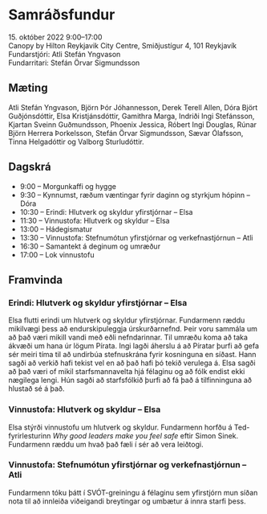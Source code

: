 # Samráðsfundur

15\. október 2022 9:00–17:00  
Canopy by Hilton Reykjavik City Centre, Smiðjustígur 4, 101 Reykjavík  
Fundarstjóri: Atli Stefán Yngvason  
Fundarritari: Stefán Örvar Sigmundsson

## Mæting

Atli Stefán Yngvason, Björn Þór Jóhannesson, Derek Terell Allen, Dóra Björt Guðjónsdóttir, Elsa Kristjánsdóttir, Gamithra Marga, Indriði Ingi Stefánsson, Kjartan Sveinn Guðmundsson, Phoenix Jessica, Róbert Ingi Douglas, Rúnar Björn Herrera Þorkelsson, Stefán Örvar Sigmundsson, Sævar Ólafsson, Tinna Helgadóttir og Valborg Sturludóttir.

## Dagskrá

* 9:00 – Morgunkaffi og hygge
* 9:30 – Kynnumst, ræðum væntingar fyrir daginn og styrkjum hópinn – Dóra
* 10:30 – Erindi: Hlutverk og skyldur yfirstjórnar – Elsa
* 11:30 – Vinnustofa: Hlutverk og skyldur – Elsa
* 13:00 – Hádegismatur
* 13:30 – Vinnustofa: Stefnumótun yfirstjórnar og verkefnastjórnun – Atli
* 16:30 – Samantekt á deginum og umræður
* 17:00 – Lok vinnustofu

## Framvinda

### Erindi: Hlutverk og skyldur yfirstjórnar – Elsa

Elsa flutti erindi um hlutverk og skyldur yfirstjórnar. Fundarmenn ræddu mikilvægi þess að endurskipuleggja úrskurðarnefnd. Þeir voru sammála um að það væri mikill vandi með eðli nefndarinnar. Til umræðu koma að taka ákvæði um hana úr lögum Pírata. Ingi lagði áherslu á að Píratar þurfi að gefa sér meiri tíma til að undirbúa stefnuskrána fyrir kosninguna en síðast. Hann sagði að verkið hafi tekist vel en að það hafi þó tekið verulega á. Elsa sagði að það væri of mikil starfsmannavelta hjá félaginu og að fólk endist ekki nægilega lengi. Hún sagði að starfsfólkið þurfi að fá það á tilfinninguna að hlustað sé á það.

### Vinnustofa: Hlutverk og skyldur – Elsa

Elsa stýrði vinnustofu um hlutverk og skyldur. Fundarmenn horfðu á Ted-fyrirlesturinn *Why good leaders make you feel safe* eftir Simon Sinek. Fundarmenn ræddu um hvað það fæli í sér að vera leiðtogi.

### Vinnustofa: Stefnumótun yfirstjórnar og verkefnastjórnun – Atli

Fundarmenn tóku þátt í SVÓT-greiningu á félaginu sem yfirstjórn mun síðan nota til að innleiða viðeigandi breytingar og umbætur á innra starfi þess.